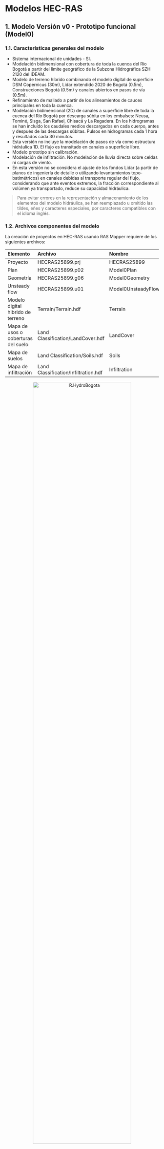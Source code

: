 # Modelos HEC-RAS


## 1. Modelo Versión v0 - Prototipo funcional (Model0)


### 1.1. Características generales del modelo

* Sistema internacional de unidades - SI.
* Modelación bidimensional con cobertura de toda la cuenca del Río Bogotá a partir del límite geográfico de la Subzona Hidrográfica SZH 2120 del IDEAM.
* Modelo de terreno híbrido combinando el modelo digital de superficie DSM Copernicus (30m), Lidar extendido 2020 de Bogotá (0.5m), Construcciones Bogotá (0.5m) y canales abiertos en pasos de vía (0.5m).
* Refinamiento de mallado a partir de los alineamientos de cauces principales en toda la cuenca.
* Modelación bidimensional (2D) de canales a superficie libre de toda la cuenca del Río Bogotá por descarga súbita en los embalses: Neusa, Tominé, Sisga, San Rafael, Chisacá y La Regadera. En los hidrogramas se han incluído los caudales medios descargados en cada cuerpo, antes y después de las descargas súbitas. Pulsos en hidrogramas cada 1 hora y resultados cada 30 minutos.
* Esta versión no incluye la modelación de pasos de vía como estructura hidráulica 1D. El flujo es transitado en canales a superficie libre.
* Modelo prototipo sin calibración.
* Modelación de infiltración. No modelación de lluvia directa sobre celdas ni cargas de viento.
* En esta versión no se considera el ajuste de los fondos Lidar (a partir de planos de ingeniería de detalle o utilizando levantamientos topo-batimétricos) en canales debidas al transporte regular del flujo, considerando que ante eventos extremos, la fracción correspondiente al volúmen ya transportado, reduce su capacidad hidráulica.

> Para evitar errores en la representación y almacenamiento de los elementos del modelo hidráulica, se han reemplazado u omitido las tildes, eñes y caracteres especiales, por caracteres compatibles con el idioma inglés.


### 1.2. Archivos componentes del modelo

La creación de proyectos en HEC-RAS usando RAS Mapper requiere de los siguientes archivos:

<div align="center">

| Elemento                            | Archivo                              | Nombre             | 
|:------------------------------------|:-------------------------------------|:-------------------|
| Proyecto                            | HECRAS25899.prj                      | HECRAS25899        |
| Plan                                | HECRAS25899.p02                      | Model0Plan         |
| Geometría                           | HECRAS25899.g06                      | Model0Geometry     |
| Unsteady flow                       | HECRAS25899.u01                      | Model0UnsteadyFlow |
| Modelo digital hibrido de terreno   | Terrain/Terrain.hdf                  | Terrain            |
| Mapa de usos o coberturas del suelo | Land Classification/LandCover.hdf    | LandCover          |
| Mapa de suelos                      | Land Classification/Soils.hdf        | Soils              |
| Mapa de infiltración                | Land Classification/Infiltration.hdf | Infiltration       |

</div>

<div align="center"><img src="../.graph/HECRAS_Model0_Project.png" alt="R.HydroBogota" width="80%" border="0" /><sub><br>Ventana principal de proyecto</sub><br><br></div>

> Para conocer el detalle del modelo de terreno híbrido ensamblado, consulte la documentación disponible en [.dem](../.dem/Readme.md)
>
> Para conocer el detalle de los mapas de usos, suelos, infiltración, impermeabilidad y sus homologaciones, consulte la documentación disponible en [.shp](../.shp/Readme.md)


### 1.3 Mallado y mapas asociados

El mallado ha sido refinado utilizando los alineamientos de los cauces principales de la red de drenaje de la cuenca contenidos en [Breakline_9377_v0.shp](../.shp/Breakline_9377_v0.rar). Para mayor información, consulte la documentación disponible de _Breaklines_ en la carpeta [.shp](../.shp/Readme.md)

<div align="center">

| Característica                                | Characteristic      | Valor     |
|:----------------------------------------------|:--------------------|:----------|
| Coeficiente de rugosidad global de Manning    | Manning's n         | 0.030     |
| Tolerancia en longitud de caras               | Cell tolerance      | 5 %       |
| Tamaño general de celda horizontal y vertical | Main cell size      | 240 m     |
| Número de celdas                              | Number of Cells     | 123708    |
| Largo promedio por cara                       | Average Face Length | 219 m     |
| Tamaño promedio de celda                      | Average Cell Size   | 47902 m²  |
| Tamaño máximo de celda                        | Maximum Cell Size   | 136618 m² |
| Tamaño mínimo de celda                        | Minimum Cell Size   | 79 m²     |

</div>

<div align="center"><img src="../.graph/HECRAS_Model0_2DFlowArea.png" alt="R.HydroBogota" width="100%" border="0" /><sub><br>2D Flow Area</sub><br><br></div>

> El valor global definido de Coeficiente de Rugosidad de Manning, únicamente es aplicable a celdas en la que no exista cobertura en el mapa de usos del suelo. Para este estudio se ha definido un mapa global con cobertura sobre todo el Departamento de Cundinamarca y la cuenca del Río Bogotá.

<div align="center"><img src="../.graph/HECRAS_Model0_Manning.png" alt="R.HydroBogota" width="100%" border="0" /><sub><br>Mapa de rugosidad de Manning</sub><br><br></div>

> El valor de tolerancia de longitud de celda se define en RAS Mapper desde el menú _Tools / Options… / Mesh Tolerances / Maximum Face Length Tolerance (Percent)_. De acuerdo a las recomendaciones del manual técnico de HEC-RAS, en modelos cuyo propósito es también la modelación de sedimentos, el porcentaje de tolerancia debe ser definido al rededor del 15%, sin embargo, al realizar pruebas de mallado se pudo observar que para la topología de la red que combina diferentes tipos de ancho de sección, la definición de este porcentaje generaba celdas triangulares con terminaciones muy alargadas y con traslapo sobre otras celdas.

<div align="center"><img src="../.graph/HECRAS_Model0_MeshTolerances.png" alt="R.HydroBogota" width="70%" border="0" /><sub><br>Mesh Tolerances</sub><br><br></div>

<div align="center"><img src="../.graph/HECRAS_Model0_Infiltration.png" alt="R.HydroBogota" width="100%" border="0" /><sub><br>Infiltration</sub><br><br></div>

<div align="center"><img src="../.graph/HECRAS_Model0_Impervious.png" alt="R.HydroBogota" width="100%" border="0" /><sub><br>Percent impervious</sub><br><br></div>


### 1.4. Tiempos de cómputo - Computational interval

El intervalo computacional de modelación se ha definido adaptativo utilizando la condición de Courant y la metodología que utiliza la relación de la velocidad en las caras entre el largo promedio de las celdas del mallado _(Velocity/Length o Face velocity * dt / cell to cell distance)_.

> El valor máximo de velocidad ha sido asumido y requiere de investigation complementaria.

<div align="center"><img src="../.graph/Parameter_CourantNumber.png" alt="R.HydroBogota" width="50%" border="0" /><sub><br>Tomado de: <a href="https://www.hec.usace.army.mil/confluence/rasdocs/ras1dtechref/latest/performing-a-dam-break-study-with-hec-ras/computational-time-step">Manual de Referencia Hidráulica de HEC-RAS</a></sub><br><br></div>

<div align="center">

| Parámetro                                            | Valor                 |
|:-----------------------------------------------------|:----------------------|
| Velocidad máxima del flujo o celeridad de onda       | 60.83 m/s             |
| Velocidad mínima del flujo o celeridad de onda       | 0.001 m/s             |
| ΔT, intervalo computacional de cómputo               | 1800 seg (30 minutos) |
| ΔX, distancia promedio entre celdas                  | 219 m                 |
| Máximo valor del número de Courant (C = V * ΔT / ΔX) | 500                   |
| Mínimo valor del número de Courant (C = V * ΔT / ΔX) | 0.00821918            |

</div>

<div align="center"><img src="../.graph/HECRAS_Model0_AdvancedTimeStepControl.png" alt="R.HydroBogota" width="80%" border="0" /><sub><br>Advanced Time Step Control</sub><br><br></div>


### 1.5. Hidrogramas

#### 1.5.1. Hidrograma unitario - Unit Hydrograph UH

Para la distribución del volúmen almacenado y descargado súbitamente desde cada embalse, se han utilizado los factores del hidrograma unitario de la [Natural Resources Conservation Service NRCS del U.S. Department of Agriculture](https://www.nrcs.usda.gov/) de los Estados Unidos de América, correspondiente al hidrograma ajustado utilizado en el estado de Michigan. Se han distribuido los puntos horarios para una duración total de 8 horas.

Mas información en https://learn.hydrologystudio.com/hydrology-studio/knowledge-base/nrcs-unit-hydrograph-peak-factors/

> Los valores del hidrograma unitario de la NRCS han sido utilizados en la primera versión del modelo hidráulico, en futuras versiones de este estudio, se realizará un análisis extendido de diferentes patrones de distribución aplicables a cada embalse.

<div align="center">

NRCS Unit Hydrograph Shape Factors - Michigan

| Pulso | Factor |
|-------|--------|
| 0     | 0      |
| 1     | 0.5    |
| 2     | 1      |
| 3     | 0.8    |
| 4     | 0.6    |
| 5     | 0.4    |
| 6     | 0.2    |
| 7     | 0      |

<div align="center"><img src="../.graph/Excel_UnitHydrographShapeFactors_NRCS_Michigan.png" alt="R.HydroBogota" width="65%" border="0" /><sub></sub><br><br></div>


</div>

> Para obtener el total del volúmen descargado en cada embalse, se ha estimado (función objetivo en Microsoft Excel) un factor de distribución de 0.285714285714286.


#### 1.5.2. Hidrogramas y caudales pico en Embalses por descarga súbita - Condiciones de frontera

Las líneas de condición de frontera han sido trazadas aguas abajo de la pantalla de cada presa.

| Google                                                                      | Cuerpo de agua (wiki)                                                                                   | Condición de frontera    | Capacidad (Hm³) | Pico máximo de flujo (m³/s) |
|:----------------------------------------------------------------------------|:--------------------------------------------------------------------------------------------------------|--------------------------|-----------------|-----------------------------|
| [:globe_with_meridians:](http://maps.google.com/maps?q=5.135924,-73.969663) | [Embalse Neusa](https://es.wikipedia.org/wiki/Embalse_del_Neusa)                                        | BC Upstream Neusa        | 117             | 9285.71                     |
| [:globe_with_meridians:](http://maps.google.com/maps?q=5.036403,-73.811914) | [Embalse Tominé](https://es.wikipedia.org/wiki/Embalse_de_Tomin%C3%A9)                                  | BC Upstream Tomine       | 689.5           | 54722.22                    |
| [:globe_with_meridians:](http://maps.google.com/maps?q=5.083958,-73.72756)  | [Embalse Sisga](https://es.wikipedia.org/wiki/Represa_del_Sisga)                                        | BC Upstream Sisga        | 90.1            | 7150.79                     |
| [:globe_with_meridians:](http://maps.google.com/maps?q=4.703225,-73.985746) | [Embalse San Rafael ](https://es.wikipedia.org/wiki/Embalse_de_San_Rafael)                              | BC Upstream San Rafael   | 75              | 5952.38                     |
| [:globe_with_meridians:](http://maps.google.com/maps?q=4.384184,-74.167766) | [Embalse Chisacá](https://www.banrepcultural.org/coleccion-bibliografica/especiales/embalse-de-chisaca) | BC Upstream Chisaca      | 6.7             | 531.75                      |
| [:globe_with_meridians:](http://maps.google.com/maps?q=4.403117,-74.143296) | [Embalse La Regadera](https://archivobogota.secretariageneral.gov.co/noticias/embalse-la-regadera)      | BC Upstream La Regadera  | 3.3             | 261.90                      |

<div align="center"><img src="../.graph/Excel_UnitHydrographShapeFactors_NRCS_Michigan_DAM.png" alt="R.HydroBogota" width="65%" border="0" /><sub></sub><br><br></div>

<div align="center"><img src="../.graph/HECRAS_Model0_UnsteadyFlowData.png" alt="R.HydroBogota" width="50%" border="0" /><sub><br>Unsteady Flow Data</sub><br><br></div>

<div align="center"><img src="../.graph/HECRAS_Model0_UnsteadyFlowBoundaryFiles.png" alt="R.HydroBogota" width="100%" border="0" /><sub><br> Unsteady Flow Boundary Files</sub><br><br></div>


### 1.6. Ejecución y resultados



<div align="center">

Parámetros generales para cálculo y presentación de resultados<br>

| Parámetro                  | Valor                           |
|:---------------------------|:--------------------------------|
| Starting date              | 04MAY2024                       |
| Ending date                | 30MAY2024                       |
| Starting time              | 00:00                           |
| Ending time                | 00:23                           |
| Computation interval       | Controlled by Courant condition |
| Mapping output interval    | 30 Minute                       |
| Hydrograph output interval | 30 Minute                       |
| Detailed output interval   | 30 Minute                       |

</div>

<div align="center">
Mapas disponibles en Google Maps<br>
<img src="../.graph/HECRAS_Model0_Computations1.png" alt="R.HydroBogota" width="480" border="0" />
<img src="../.graph/HECRAS_Model0_Computations2.png" alt="R.HydroBogota" width="480" border="0" />
<img src="../.graph/HECRAS_Model0_Computations2.png" alt="R.HydroBogota" width="480" border="0" />
<img src="../.graph/HECRAS_Model0_Computations2.png" alt="R.HydroBogota" width="480" border="0" />
</div>




